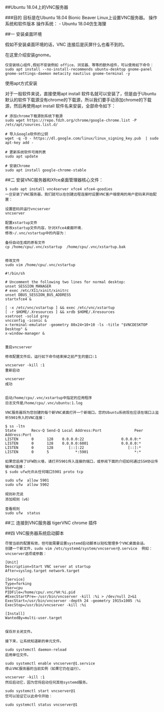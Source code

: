 ##Ubuntu 18.04上的VNC服务器

###目的
	目标是在Ubuntu 18.04 Bionic Beaver Linux上设置VNC服务器。
	操作系统和软件版本
	操作系统： - Ubuntu 18.04仿生海狸

##一 安装桌面环境

假如不安装桌面环境的话，VNC 连接后是灰屏什么也看不到的。

在这里介绍安装gnome。

	仅安装核心组件,假如不安装例如 office、浏览器、等等的额外组件，可以使用如下命令：
	sudo apt install --no-install-recommends ubuntu-desktop gnome-panel gnome-settings-daemon metacity nautilus gnome-terminal -y

使用apt方式安装

对于一般软件来说，直接使用apt install 软件名就可以安装了，但是由于Ubuntu默认的软件下载源没有chrome的下载源，所以我们要手动添加chrome的下载源，然后再使用apt install 软件名来安装，全部命令如下：

	# 添加chrome下载源到系统下载源
	sudo wget https://repo.fdzh.org/chrome/google-chrome.list -P /etc/apt/sources.list.d/

	# 导入Google软件的公钥
	wget -q -O - https://dl.google.com/linux/linux_signing_key.pub  | sudo apt-key add -

	# 更新系统软件可用列表
	sudo apt update

	# 安装Chrome
	sudo apt install google-chrome-stable


##二 安装VNC服务器和Xfce桌面管理器核心文件：

	$ sudo apt install vnc4server xfce4 xfce4-goodies
	一旦安装了VNC服务器，我们就可以在创建远程连接时设置VNC客户端使用的用户密码来开始配置：
	
	设置密码并运行vncserver
	vncserver 
	
	配置xstartup文件
	修改xstartup文件内容，针对Xfce4桌面环境.
	修改~/.vnc/xstartup中的内容为：
	
	备份自动生成的原有文件
	cp /home/cpu/.vnc/xstartup  /home/cpu/.vnc/xstartup.bak
	
	
	修改文件
	sudo vim /home/cpu/.vnc/xstartup
	
	#!/bin/sh

	# Uncomment the following two lines for normal desktop:
	unset SESSION_MANAGER
	# exec /etc/X11/xinit/xinitrc
	unset DBUS_SESSION_BUS_ADDRESS  
	startxfce4 &

	[ -x /etc/vnc/xstartup ] && exec /etc/vnc/xstartup
	[ -r $HOME/.Xresources ] && xrdb $HOME/.Xresources
	xsetroot -solid grey
	vncconfig -iconic &
	x-terminal-emulator -geometry 80x24+10+10 -ls -title "$VNCDESKTOP Desktop" &
	x-window-manager &
	
	
	重启vncserver
	
	修改配置文件后，运行如下命令结束掉之前产生的窗口:1

	vncserver -kill :1  
	重新启动

	vncserver
	成功
	

	启动/home/cpu/.vnc/xstartup中指定的应用程序
	日志文件是/home/cpu/.vnc/ubuntu:1.log
	
	VNC服务器将为您创建的每个新VNC桌面打开一个新端口。您的Ubuntu系统现在应该在端口上监听5901传入的VNC连接：
	
	$ ss -ltn
	State       Recv-Q Send-Q Local Address:Port               Peer Address:Port
	LISTEN      0      128    0.0.0.0:22                 0.0.0.0:* 
	LISTEN      0      128    0.0.0.0:6001               0.0.0.0:* 
	LISTEN      0      128       [::]:22                    [::]:*  
	LISTEN      0      5            *:5901                     *:* 
	 
	如果您启用了UFW防火墙，请打开5901传入连接的端口，或参阅下面的介绍如何通过SSH协议传输VNC连接：
	$ sudo ufw允许从任何端口5901 proto tcp
	
	sudo ufw  allow 5901
	sudo ufw  allow 5902

	规则补充说
	添加规则（v6）

	查看规则
	sudo ufw  status


##三 连接到VNC服务器
    tigerVNC
    chrome 插件

##四 VNC服务器系统启动脚本

	尽管当前的配置有效，但可能需要设置systemd启动脚本以轻松管理多个VNC桌面会话。
	创建一个新文件，sudo vim /etc/systemd/system/vncserver@.service  例如：
	vncserver选项或参数：

	[Unit]
	Description=Start VNC server at startup
	After=syslog.target network.target
	
	[Service]
	Type=forking
	User=cpu
	PIDFile=/home/cpu/.vnc/%H:%i.pid
	#ExecStartPre=-/usr/bin/vncserver -kill :%i > /dev/null 2>&1
	ExecStart=/usr/bin/vncserver -depth 24 -geometry 1915x1005 :%i
	ExecStop=/usr/bin/vncserver -kill :%i
	
	[Install]
	WantedBy=multi-user.target
	 

	保存并关闭文件。
	
	接下来，让系统知道新的单元文件。
	
	sudo systemctl daemon-reload
	启用单位文件。
	
	sudo systemctl enable vncserver@1.service
	停止VNC服务器的当前实例（如果它仍在运行）。
	
	vncserver -kill :1
	然后启动它，因为您将启动任何其他systemd服务。
	
	sudo systemctl start vncserver@1
	您可以验证它以此命令开始：
	
	sudo systemctl status vncserver@1

